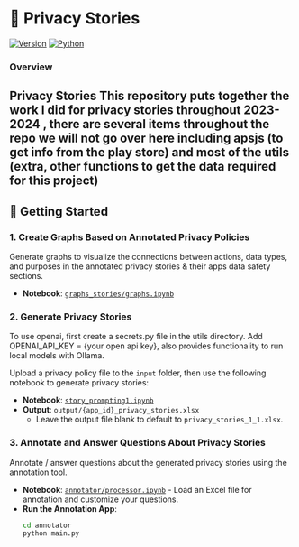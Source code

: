 # 📜 Privacy Stories
[![Version](https://img.shields.io/badge/version-0.2.7-blue.svg)](https://github.com/your_repo)
[![Python](https://img.shields.io/badge/python-green.svg)](https://www.python.org/)

### Overview

**Privacy Stories** This repository puts together the work I did for privacy stories throughout 2023-2024 , there are several items throughout the repo we will not go over here including apsjs (to get info from the play store) and most of the utils (extra, other functions to get the data required for this project) 
---

## 🔮 Getting Started

### 1. Create Graphs Based on Annotated Privacy Policies

Generate graphs to visualize the connections between actions, data types, and purposes in the annotated privacy stories & their apps data safety sections.

- **Notebook**: [`graphs_stories/graphs.ipynb`](graphs_stories/graphs.ipynb)

### 2. Generate Privacy Stories

To use openai, first create a secrets.py file in the utils directory. Add OPENAI_API_KEY = {your open api key}, 
also provides functionality to run local models with Ollama. 

Upload a privacy policy file to the `input` folder, then use the following notebook to generate privacy stories:

- **Notebook**: [`story_prompting1.ipynb`](story_prompting1.ipynb)
- **Output**: `output/{app_id}_privacy_stories.xlsx` 
  - Leave the output file blank to default to `privacy_stories_1_1.xlsx`.

### 3. Annotate and Answer Questions About Privacy Stories

Annotate / answer questions about the generated privacy stories using the annotation tool.

- **Notebook**: [`annotator/processor.ipynb`](annotator/processor.ipynb) - Load an Excel file for annotation and customize your questions.
- **Run the Annotation App**:
  ```bash
  cd annotator
  python main.py
